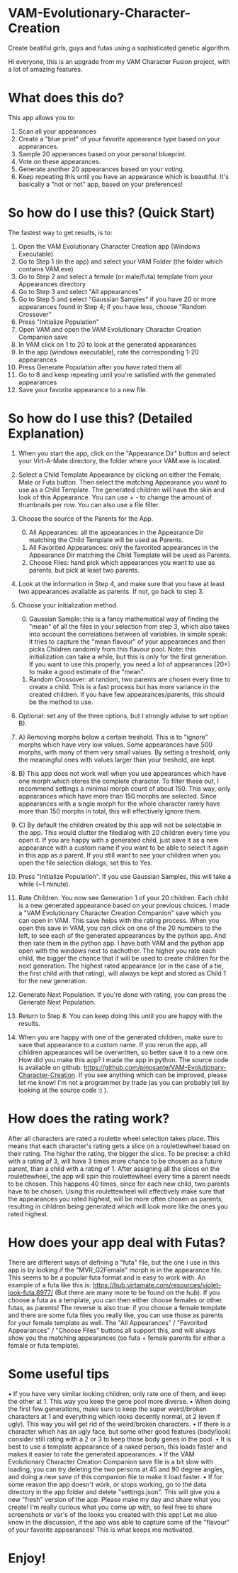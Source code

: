 # VAM-Evolutionary-Character-Creation
Create beatiful girls, guys and futas using a sophisticated genetic algorithm.

Hi everyone, this is an upgrade from my VAM Character Fusion project, with a lot of amazing features.

# What does this do?
This app allows you to:
1.	Scan all your appearances
2.	Create a "blue print" of your favorite appearance type based on your appearances. 
3.	Sample 20 apperances based on your personal blueprint.
4.	Vote on these appearances.
5.	Generate another 20 appearances based on your voting.
6.	Keep repeating this until you have an appearance which is beautiful.
It's basically a "hot or not" app, based on your preferences!

# So how do I use this? (Quick Start)
The fastest way to get results, is to:
1.	Open the VAM Evolutionary Character Creation app (Windows Executable)
2.	Go to Step 1 (in the app) and select your VAM Folder (the folder which contains VAM.exe)
3.	Go to Step 2 and select a female (or male/futa) template from your Appearances directory
4.	Go to Step 3 and select "All appearances"
5.	Go to Step 5 and select "Gaussian Samples" if you have 20 or more appearances found in Step 4; if you have less, choose "Random Crossover"
6.	Press "Initialize Population"
7.	Open VAM and open the VAM Evolutionary Character Creation Companion save
8.	In VAM click on 1 to 20 to look at the generated appearances
9.	In the app (windows executable), rate the corresponding 1-20 appearances
10.	Press Generate Population after you have rated them all
11.	Go to 8 and keep repeating until you're satisfied with the generated appearances
12.	Save your favorite appearance to a new file.

# So how do I use this? (Detailed Explanation)
1.	When you start the app, click on the "Appearance Dir" button and select your Virt-A-Mate directory, the folder where your VAM.exe is located.
2.	Select a Child Template Appearance by clicking on either the Female, Male or Futa button. Then select the matching Appearance you want to use as a Child Template. The generated children will have the skin and look of this Appearance. You can use + - to change the amount of thumbnails per row. You can also use a file filter.
3.	Choose the source of the Parents for the App.

    0.	All Appearances: all the appearances in the Appearance Dir matching the Child Template will be used as Parents.
    1.	All Favorited Appearances: only the favorited appearances in the Appearance Dir matching the Child Template will be used as Parents.
    2.	Choose Files: hand pick which appearances you want to use as parents, but pick at least two parents.
4.	Look at the information in Step 4, and make sure that you have at least two appearances available as parents. If not, go back to step 3.
5.	Choose your initialization method.

    0.	Gaussian Sample: this is a fancy mathematical way of finding the "mean" of all the files in your selection from step 3, which also takes into account the correlations between all variables. In simple speak: it tries to capture the "mean flavour" of your appearances and then picks Children randomly from this flavour pool. Note: this initialization can take a while, but this is only for the first generation. If you want to use this properly, you need a lot of appearances (20+) to make a good estimate of the "mean".
    1.	Random Crossover: at random, two parents are chosen every time to create a child. This is a fast process but has more variance in the created children. If you have few appearances/parents, this should be the method to use.
6.	Optional: set any of the three options, but I strongly advise to set option B).
  0.	A) Removing morphs below a certain treshold. This is to "ignore" morphs which have very low values. Some appearances have 500 morphs, with many of them very small values. By setting a treshold, only the meaningful ones with values larger than your treshold, are kept.
  1.	B) This app does not work well when you use appearances which have one morph which stores the complete character. To filter these out, I recommend settings a minimal morph count of about 150. This way, only appearances which have more than 150 morphs are selected. Since appearances with a single morph for the whole character rarely have more than 150 morphs in total, this will effectively ignore them.
  2.	C) By default the children created by this app will not be selectable in the app. This would clutter the filedialog with 20 children every time you open it. If you are happy with a generated child, just save it as a new appearance with a custom name if you want to be able to select it again in this app as a parent. If you still want to see your children when you open the file selection dialogs, set this to Yes.
7.	Press "Initialize Population". If you use Gaussian Samples, this will take a while (~1 minute).
8.	Rate Children. You now see Generation 1 of your 20 children. Each child is a new generated appearance based on your previous choices. I made a "VAM Evolutionary Character Creation Companion" save which you can open in VAM. This save helps with the rating process. When you open this save in VAM, you can click on one of the 20 numbers to the left, to see each of the generated appearances by the python app. And then rate them in the python app. I have both VAM and the python app open with the windows next to eachother. The higher you rate each child, the bigger the chance that it will be used to create children for the next generation. The highest rated appearance (or in the case of a tie, the first child with that rating), will always be kept and stored as Child 1 for the new generation.
9.	Generate Next Population. If you're done with rating, you can press the Generate Next Population. 
10.	Return to Step 8. You can keep doing this until you are happy with the results.
11.	When you are happy with one of the generated children, make sure to save that appearance to a custom name. If you rerun the app, all cihldren appearances will be overwritten, so better save it to a new one.
How did you make this app?
I made the app in python. The source code is available on github: https://github.com/pinosante/VAM-Evolutionary-Character-Creation. If you see anything which can be improved, please let me know! I'm not a programmer by trade (as you can probably tell by looking at the source code :) ).

# How does the rating work?
After all characters are rated a roulette wheel selection takes place. This means that each character's rating gets a slice on a roulettewheel based on their rating. The higher the rating, the bigger the slice. To be precise: a child with a rating of 3, will have 3 times more chance to be chosen as a future parent, than a child with a rating of 1. After assigning all the slices on the roulettewheel, the app will spin this roulettewheel every time a parent needs to be chosen. This happens 40 times, since for each new child, two parents have to be chosen. Using this roulettewheel will effectively make sure that the appearances you rated highest, will be more often chosen as parents, resulting in cihldren being generated which will look more like the ones you rated highest.

# How does your app deal with Futas?
There are different ways of defining a "futa" file, but the one I use in this app is by looking if the "MVR_G2Female" morph is in the appearance file. This seems to be a popular futa format and is easy to work with. An example of a futa like this is: https://hub.virtamate.com/resources/violet-look-futa.8977/ (But there are many more to be found on the hub). If you choose a futa as a template, you can then either choose females or other futas, as parents! The reverse is also true: if you choose a female template and there are some futa files you really like, you can use those as parents for your female template as well. The "All Appearances" / "Favorited Appearances" / "Choose Files" buttons all support this, and will always show you the matching appearances (so futa + female parents for either a female or futa template).

# Some useful tips
•	If you have very similar looking children, only rate one of them, and keep the other at 1. This way you keep the gene pool more diverse.
•	When doing the first few generations, make sure to keep the super weird/broken characters at 1 and everything which looks decently normal, at 2 (even if ugly). This way you will get rid of the weird/broken characters.
•	If there is a character which has an ugly face, but some other good features (body/look) consider still rating with a 2 or 3 to keep those body genes in the pool.
•	It is best to use a template appearance of a naked person, this loads faster and makes it easier to rate the generated appearances.
•	If the VAM Evolutionary Character Creation Companion save file is a bit slow with loading, you can try deleting the two persons at 45 and 90 degree angles, and doing a new save of this companion file to make it load faster.
•	If for some reason the app doesn't work, or stops working, go to the data directory in the app folder and delete "settings.json". This will give you a new "fresh" version of the app.
Please make my day and share what you create!
I'm really curious what you come up with, so feel free to share screenshots or var's of the looks you created with this app! Let me also know in the discussion, if the app was able to capture some of the "flavour" of your favorite appearances! This is what keeps me motivated.

# Enjoy!
